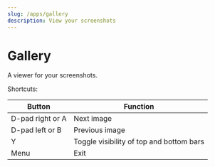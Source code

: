 ```yaml
---
slug: /apps/gallery
description: View your screenshots
---
```


# Gallery


A viewer for your screenshots.

Shortcuts:

| Button           | Function                                 |
| ---------------- | ---------------------------------------- |
| D-pad right or A | Next image                               |
| D-pad left or B  | Previous image                           |
| Y                | Toggle visibility of top and bottom bars |
| Menu             | Exit                                     |